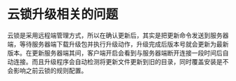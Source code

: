 # 云锁升级相关的问题

云锁是采用远程端管理方式，所以在确认更新后，其实是把更新命令发送到服务器端，等待服务器端下载升级包并执行升级动作，升级完成后版本号就会更新为最新版本。在更新服务器端其间，客户端开启会看到与服务器端断开连接一段时间后自动连接。而且升级程序会自动检测将更新文件更新到旧的目录，同时覆盖安装是不会影响之前云锁的规则配置。

